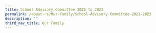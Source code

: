 ```yaml
---
title: School Advisory Committee 2021 to 2023
permalink: /about-us/Our-Family/School-Advisory-Committee-2021-2023
description: ""
third_nav_title: Our Family
---
```

